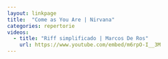 ```yaml
---
layout: linkpage
title:  "Come as You Are | Nirvana"
categories: repertorie
videos:
  - title: "Riff simplificado | Marcos De Ros"
    url: https://www.youtube.com/embed/m6rpO-I__3M
---
```


